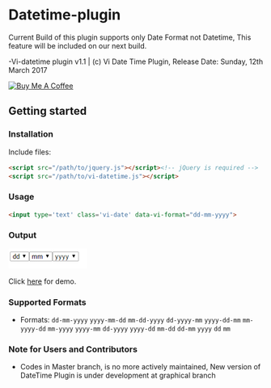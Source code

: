 # Datetime-plugin
Current Build of this plugin supports only Date Format not Datetime, This feature will be included on our next build.

-Vi-datetime plugin v1.1 | (c) Vi Date Time Plugin, Release Date: Sunday, 12th March 2017

<a href="https://www.buymeacoffee.com/vinodselvin" target="_blank"><img src="https://www.buymeacoffee.com/assets/img/custom_images/yellow_img.png" alt="Buy Me A Coffee"></a>

## Getting started

### Installation

Include files:

```html
<script src="/path/to/jquery.js"></script><!-- jQuery is required -->
<script src="/path/to/vi-datetime.js"></script>
```
### Usage
```html
<input type='text' class='vi-date' data-vi-format="dd-mm-yyyy">
```

### Output
![Alt text](https://raw.githubusercontent.com/vinodselvin/datetime-plugin/master/demo.png)

Click <a href="http://codepen.io/vinodselvin/pen/gmzpKj" target="_blank">here</a> for demo.

### Supported Formats
- Formats: `dd-mm-yyyy` `yyyy-mm-dd` `mm-dd-yyyy` `dd-yyyy-mm` `yyyy-dd-mm` `mm-yyyy-dd` `mm-yyyy` `yyyy-mm` `dd-yyyy` `yyyy-dd` `mm-dd` `dd-mm` `yyyy` `dd` `mm`


### Note for Users and Contributors
- Codes in Master branch, is no more actively maintained, New version of DateTime Plugin is under development at graphical branch
